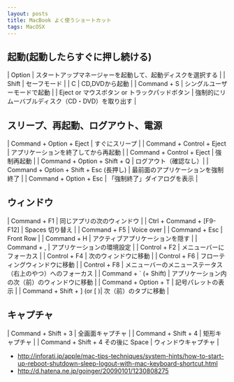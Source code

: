 ```yaml
---
layout: posts
title: MacBook よく使うショートカット
tags: MacOSX
---
```


## 起動(起動したらすぐに押し続ける)

| Option | スタートアップマネージャーを起動して、起動ディスクを選択する |
| Shift  | セーフモード |
| C      | CD,DVDから起動 |
| Command + S | シングルユーザーモードで起動 |
| Eject or マウスボタン or トラックパッドボタン | 強制的にリムーバブルディスク（CD・DVD）を取り出す |

## スリープ、再起動、ログアウト、電源

| Command + Option + Eject | すぐにスリープ |
| Command + Control + Eject | アプリケーションを終了してから再起動 |
| Command + Control + Eject | 強制再起動 |
| Command + Option + Shift + Q | ログアウト（確認なし）|
| Command + Option + Shift + Esc (長押し) | 最前面のアプリケーションを強制終了 | 
| Command + Option + Esc | 「強制終了」ダイアログを表示 |

## ウィンドウ

| Command + F1 | 同じアプリの次のウィンドウ |
| Ctrl + Command + [F9-F12] | Spaces 切り替え |
| Command + F5 | Voice over |
| Command + Esc  | Front Row |
| Command + H | アクティブアプリケーションを隠す |
| Command + , | アプリケーションの環境設定 |
| Control + F2 | メニューバーにフォーカス |
| Control + F4 | 次のウィンドウに移動 |
| Control + F6 | フローティングウィンドウに移動 |
| Control + F8 | メニューバーのメニューステータス（右上のやつ）へのフォーカス |
| Command + ` (+ Shift) | アプリケーション内の次（前）のウィンドウに移動 |
| Command + Option + T | 記号パレットの表示 |
| Command + Shift + ] (or [ )|  次（前）のタブに移動 |

## キャプチャ

| Command + Shift + 3 | 全画面キャプチャ |
| Command + Shift + 4 | 矩形キャプチャ |
| Command + Shift + 4 その後に Space |  ウィンドウキャプチャ |




- <http://inforati.jp/apple/mac-tips-techniques/system-hints/how-to-start-up-reboot-shutdown-sleep-logout-with-mac-keyboard-shortcut.html>
- <http://d.hatena.ne.jp/goinger/20090101/1230808275>


